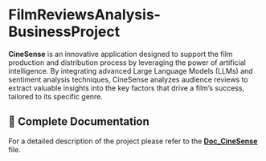 # FilmReviewsAnalysis-BusinessProject

**CineSense** is an innovative application designed to support the film production and
distribution process by leveraging the power of artificial intelligence. By integrating
advanced Large Language Models (LLMs) and sentiment analysis techniques,
CineSense analyzes audience reviews to extract valuable insights into the key factors
that drive a film’s success, tailored to its specific genre.

## 📄 Complete Documentation
For a detailed description of the project please refer to the [**Doc_CineSense**](./Doc_CineSense.pdf) file.
